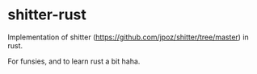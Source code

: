 # shitter-rust
Implementation of shitter (https://github.com/jpoz/shitter/tree/master) in rust.

For funsies, and to learn rust a bit haha.
